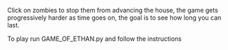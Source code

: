 Click on zombies to stop them from advancing the house, the game gets progressively harder as time goes on, the goal is to see how long you can last.

To play run GAME_OF_ETHAN.py and follow the instructions
